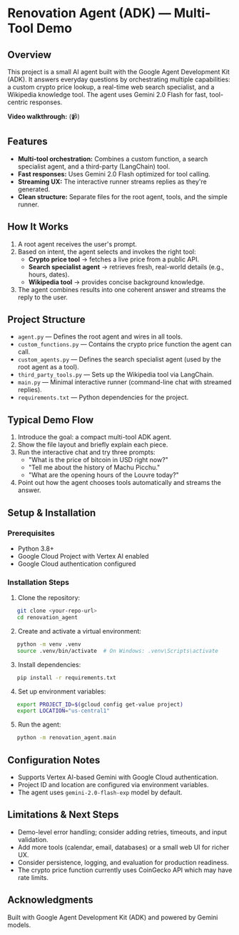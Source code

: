 # Renovation Agent (ADK) — Multi-Tool Demo

## Overview
This project is a small AI agent built with the Google Agent Development Kit (ADK). It answers everyday questions by orchestrating multiple capabilities: a custom crypto price lookup, a real-time web search specialist, and a Wikipedia knowledge tool. The agent uses Gemini 2.0 Flash for fast, tool-centric responses.

**Video walkthrough:** (📹)

## Features
* **Multi-tool orchestration:** Combines a custom function, a search specialist agent, and a third-party (LangChain) tool.
* **Fast responses:** Uses Gemini 2.0 Flash optimized for tool calling.
* **Streaming UX:** The interactive runner streams replies as they're generated.
* **Clean structure:** Separate files for the root agent, tools, and the simple runner.

## How It Works
1. A root agent receives the user's prompt.
2. Based on intent, the agent selects and invokes the right tool:
   * **Crypto price tool** → fetches a live price from a public API.
   * **Search specialist agent** → retrieves fresh, real-world details (e.g., hours, dates).
   * **Wikipedia tool** → provides concise background knowledge.
3. The agent combines results into one coherent answer and streams the reply to the user.

## Project Structure
* `agent.py` — Defines the root agent and wires in all tools.
* `custom_functions.py` — Contains the crypto price function the agent can call.
* `custom_agents.py` — Defines the search specialist agent (used by the root agent as a tool).
* `third_party_tools.py` — Sets up the Wikipedia tool via LangChain.
* `main.py` — Minimal interactive runner (command-line chat with streamed replies).
* `requirements.txt` — Python dependencies for the project.

## Typical Demo Flow
1. Introduce the goal: a compact multi-tool ADK agent.
2. Show the file layout and briefly explain each piece.
3. Run the interactive chat and try three prompts:
   * "What is the price of bitcoin in USD right now?"
   * "Tell me about the history of Machu Picchu."
   * "What are the opening hours of the Louvre today?"
4. Point out how the agent chooses tools automatically and streams the answer.

## Setup & Installation

### Prerequisites
* Python 3.8+
* Google Cloud Project with Vertex AI enabled
* Google Cloud authentication configured

### Installation Steps
1. Clone the repository:
```bash
   git clone <your-repo-url>
   cd renovation_agent
```

2. Create and activate a virtual environment:
```bash
   python -m venv .venv
   source .venv/bin/activate  # On Windows: .venv\Scripts\activate
```

3. Install dependencies:
```bash
   pip install -r requirements.txt
```

4. Set up environment variables:
```bash
   export PROJECT_ID=$(gcloud config get-value project)
   export LOCATION="us-central1"
```

5. Run the agent:
```bash
   python -m renovation_agent.main
```

## Configuration Notes
* Supports Vertex AI-based Gemini with Google Cloud authentication.
* Project ID and location are configured via environment variables.
* The agent uses `gemini-2.0-flash-exp` model by default.

## Limitations & Next Steps
* Demo-level error handling; consider adding retries, timeouts, and input validation.
* Add more tools (calendar, email, databases) or a small web UI for richer UX.
* Consider persistence, logging, and evaluation for production readiness.
* The crypto price function currently uses CoinGecko API which may have rate limits.

## Acknowledgments
Built with Google Agent Development Kit (ADK) and powered by Gemini models.
